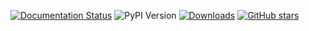 [![Documentation Status](https://readthedocs.org/projects/clearbox-synthetic-kit/badge/?version=latest)](https://clearbox-synthetic-kit.readthedocs.io/en/latest/?badge=latest)
![PyPI Version](https://img.shields.io/pypi/v/clearbox-synthetic-kit.svg?cache-bust=1)
[![Downloads](https://pepy.tech/badge/clearbox-synthetic-kit?cache-bust=1)](https://pepy.tech/project/clearbox-synthetic-kit)
[![GitHub stars](https://img.shields.io/github/stars/Clearbox-AI/clearbox-synthetic-kit?style=social)](https://github.com/Clearbox-AI/clearbox-synthetic-kit)